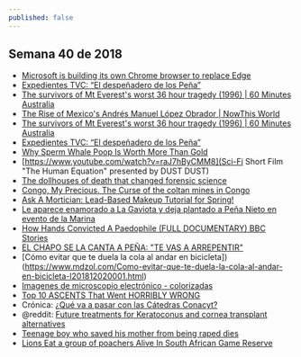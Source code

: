 ```yaml
---
published: false
---
```

## Semana 40 de 2018

- [Microsoft is building its own Chrome browser to replace Edge](https://www.theverge.com/2018/12/4/18125238/microsoft-chrome-browser-windows-10-edge-chromium)
- [ Expedientes TVC: “El despeñadero de los Peña”](https://www.youtube.com/watch?v=QAVODiqoXtA)
- [ The survivors of Mt Everest's worst 36 hour tragedy (1996) | 60 Minutes Australia](https://www.youtube.com/watch?v=NbScCel-upc)
- [The Rise of Mexico's Andrés Manuel López Obrador | NowThis World](https://www.youtube.com/watch?v=6ZZd1Cx07Y0)
- [The survivors of Mt Everest's worst 36 hour tragedy (1996) | 60 Minutes Australia](https://www.youtube.com/watch?v=NbScCel-upc&t=37s)
- [Expedientes TVC: “El despeñadero de los Peña”](https://www.youtube.com/watch?v=6ZDZAnkn0Tw&t=103s)
- [Why Sperm Whale Poop Is Worth More Than Gold](https://www.youtube.com/watch?v=FhUNYWHibqs)
- [https://www.youtube.com/watch?v=raJ7hByCMM8](Sci-Fi Short Film "The Human Equation" presented by DUST
DUST)
- [The dollhouses of death that changed forensic science](https://www.youtube.com/watch?v=9hdT8PgT19w)
- [Congo, My Precious. The Curse of the coltan mines in Congo](https://www.youtube.com/watch?v=dTwzCy0-RTw)
- [Ask A Mortician: Lead-Based Makeup Tutorial for Spring!](https://www.youtube.com/watch?v=q5hF7Dl0DDc)
- [Le aparece enamorado a La Gaviota y deja plantado a Peña Nieto en evento de la Marina](https://www.youtube.com/watch?v=ZV3HcMzufXc)
- [How Hands Convicted A Paedophile (FULL DOCUMENTARY) BBC Stories](https://www.youtube.com/watch?v=_dLInIwl3t4)
- [EL CHAPO SE LA CANTA A PEÑA: "TE VAS A ARREPENTIR"](https://www.youtube.com/watch?v=Fe3T9SmtP_Y)
- [Cómo evitar que te duela la cola al andar en bicicleta])(https://www.mdzol.com/Como-evitar-que-te-duela-la-cola-al-andar-en-bicicleta-l201812020001.html)
- [Imagenes de microscopio electrónico - colorizadas](https://www.youtube.com/watch?v=TMShiMkyTl0)
- [Top 10 ASCENTS That Went HORRIBLY WRONG](https://www.youtube.com/watch?v=KAzSEZqrbO0)
- Crónica: [ ¿Qué va a pasar con las Cátedras Conacyt? ](http://www.cronica.com.mx/notas/2018/1102740.html)
- @reddit: [Future treatments for Keratoconus and cornea transplant alternatives
](https://www.reddit.com/r/Keratoconus/comments/a3ctda/future_treatments_for_keratoconus_and_cornea/)
- [Teenage boy who saved his mother from being raped dies](https://news.sky.com/story/teenage-boy-who-saved-his-mother-from-being-raped-dies-11573257)
- [Lions Eat a group of poachers Alive In South African Game Reserve](https://allthatsinteresting.com/lions-eat-poachers-south-africa)